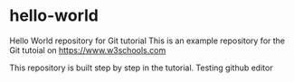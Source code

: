 # hello-world
Hello World repository for Git tutorial
This is an example repository for the Git tutoial on https://www.w3schools.com

This repository is built step by step in the tutorial.
Testing github editor
